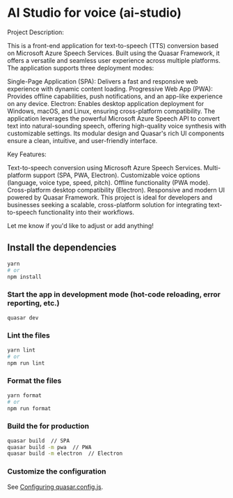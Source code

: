 # AI Studio for voice (ai-studio)

Project Description:

This is a front-end application for text-to-speech (TTS) conversion based on Microsoft Azure Speech Services. Built using the Quasar Framework, it offers a versatile and seamless user experience across multiple platforms. The application supports three deployment modes:

Single-Page Application (SPA): Delivers a fast and responsive web experience with dynamic content loading.
Progressive Web App (PWA): Provides offline capabilities, push notifications, and an app-like experience on any device.
Electron: Enables desktop application deployment for Windows, macOS, and Linux, ensuring cross-platform compatibility.
The application leverages the powerful Microsoft Azure Speech API to convert text into natural-sounding speech, offering high-quality voice synthesis with customizable settings. Its modular design and Quasar's rich UI components ensure a clean, intuitive, and user-friendly interface.

Key Features:

Text-to-speech conversion using Microsoft Azure Speech Services.
Multi-platform support (SPA, PWA, Electron).
Customizable voice options (language, voice type, speed, pitch).
Offline functionality (PWA mode).
Cross-platform desktop compatibility (Electron).
Responsive and modern UI powered by Quasar Framework.
This project is ideal for developers and businesses seeking a scalable, cross-platform solution for integrating text-to-speech functionality into their workflows.

Let me know if you'd like to adjust or add anything!

## Install the dependencies

```bash
yarn
# or
npm install
```

### Start the app in development mode (hot-code reloading, error reporting, etc.)

```bash
quasar dev
```

### Lint the files

```bash
yarn lint
# or
npm run lint
```

### Format the files

```bash
yarn format
# or
npm run format
```

### Build the for production

```bash
quasar build  // SPA
quasar build -m pwa  // PWA
quasar build -m electron  // Electron
```

### Customize the configuration

See [Configuring quasar.config.js](https://v2.quasar.dev/quasar-cli-vite/quasar-config-js).


